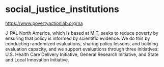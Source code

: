 # social_justice_institutions

https://www.povertyactionlab.org/na

J-PAL North America, which is based at MIT, seeks to reduce poverty by ensuring that policy is informed by scientific evidence. We do this by conducting randomized evaluations, sharing policy lessons, and building evaluation capacity, and we support evaluations through three initiatives: U.S. Health Care Delivery Initiative, General Research Initiative, and State and Local Innovation Initiative.
